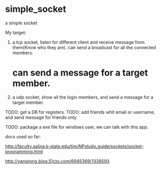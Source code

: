 # simple_socket
a simple socket

My target:
1. a tcp socket, listen for different client and receive message from them(Know who they are).
   can send a broadcast for all the connected members.
   # can send a message for a target member.

2. a udp socket, show all the login members, and send a message for a target member.

TODO: get a DB for registers.
TODO: add friends whit email or username, and send message for friends only.

TODO: package a exe file for windows user, we can talk with this app.


docs used so far:

http://faculty.salina.k-state.edu/tim/NPstudy_guide/sockets/socket-programming.html

http://yangrong.blog.51cto.com/6945369/1339593

